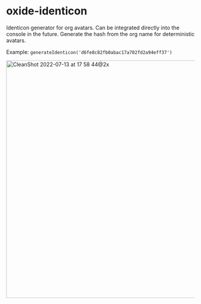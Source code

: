 # oxide-identicon

Identicon generator for org avatars. Can be integrated directly into the console in the future.
Generate the hash from the org name for deterministic avatars.

Example:
`generateIdenticon('d6fe8c82fb0abac17a702fd2a94eff37')`

<img width="634" alt="CleanShot 2022-07-13 at 17 58 44@2x" src="https://user-images.githubusercontent.com/4020798/178789767-f897d301-8ac1-49c3-b7c2-a8983e259a4f.png">

